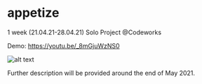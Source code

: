 # appetize
1 week (21.04.21-28.04.21) Solo Project @Codeworks

Demo: https://youtu.be/_8mGjuWzNS0

![alt text](https://github.com/nik-neg/appetize/images/main/1_login.png?raw=true)

Further description will be provided around the end of May 2021.
